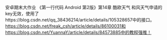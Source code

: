 安卓期末大作业
《第一行代码 Android 第2版》第14章 酷欧天气
和风天气申请的key无效，使用了https://blog.csdn.net/qq_38436214/article/details/105328657中的接口。
https://blog.csdn.net/freak_csh/article/details/86100031和https://blog.csdn.net/YuannaY/article/details/84573885中的教程强推！
